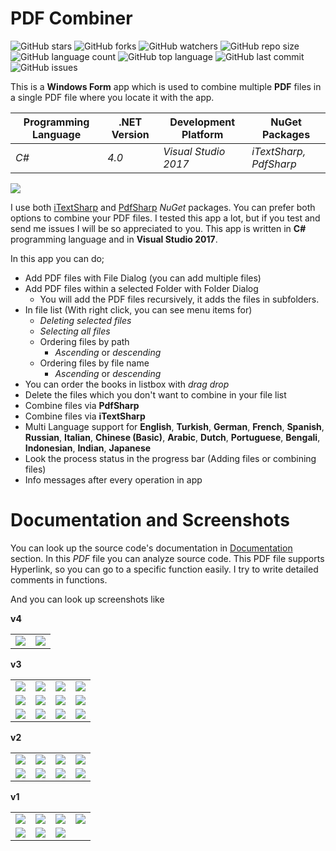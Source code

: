 # PDF Combiner

![GitHub stars](https://img.shields.io/github/stars/ss34nirala34/PdfCombiner?style=social) ![GitHub forks](https://img.shields.io/github/forks/ss34nirala34/PdfCombiner?style=social) ![GitHub watchers](https://img.shields.io/github/watchers/ss34nirala34/PdfCombiner?style=social) ![GitHub repo size](https://img.shields.io/github/repo-size/ss34nirala34/PdfCombiner?style=plastic) ![GitHub language count](https://img.shields.io/github/languages/count/ss34nirala34/PdfCombiner?style=plastic) ![GitHub top language](https://img.shields.io/github/languages/top/ss34nirala34/PdfCombiner?style=plastic) ![GitHub last commit](https://img.shields.io/github/last-commit/ss34nirala34/PdfCombiner?color=red&style=plastic) ![GitHub issues](https://img.shields.io/github/issues/ss34nirala34/PdfCombiner)

This is a **Windows Form** app which is used to combine multiple **PDF** files in a single PDF file where you locate it with the app.

|  Programming Language  |  .NET Version  | Development Platform |     NuGet Packages     |
|------------------------|----------------|----------------------|------------------------|
|          *C#*          |      *4.0*     | *Visual Studio 2017* | *iTextSharp, PdfSharp* |

<img src="https://github.com/ss34nirala34/PdfCombiner/blob/main/Screenshots/Main/MainScreen.png?raw=true">

I use both [iTextSharp](https://www.nuget.org/packages/iTextSharp/) and [PdfSharp](http://www.pdfsharp.net) *NuGet* packages. You can prefer both options to combine your PDF files. 
I tested this app a lot, but if you test and send me issues I will be so appreciated to you. 
This app is written in **C#** programming language and in **Visual Studio 2017**. 

In this app you can do;

 - Add PDF files with File Dialog (you can add multiple files)
 - Add PDF files within a selected Folder with Folder Dialog
 	+ You will add the PDF files recursively, it adds the files in subfolders.
 - In file list (With right click, you can see menu items for)
    + *Deleting selected files*
    + *Selecting all files*
    + Ordering files by path
       * *Ascending* or *descending*
    + Ordering files by file name
       * *Ascending* or *descending*
 - You can order the books in listbox with *drag drop*
 - Delete the files which you don't want to combine in your file list
 - Combine files via **PdfSharp**
 - Combine files via **iTextSharp**
 - Multi Language support for **English**, **Turkish**, **German**, **French**, **Spanish**, **Russian**, **Italian**, **Chinese (Basic)**, **Arabic**, **Dutch**, **Portuguese**, **Bengali**, **Indonesian**, **Indian**, **Japanese**
 - Look the process status in the progress bar (Adding files or combining files)
 - Info messages after every operation in app
   
# Documentation and Screenshots

You can look up the source code's documentation in [Documentation](https://github.com/ss34nirala34/PdfCombiner/blob/main/Documentation/PdfCombiner.pdf) section. In this *PDF* file you can analyze source code. This PDF file supports Hyperlink, so you can go to a specific function easily. I try to write detailed comments in functions.

And you can look up screenshots like 

**v4**

<table>
   <tr>
      <td><img src="https://github.com/ss34nirala34/PdfCombiner/blob/main/Screenshots/v4/App_Screens_01.png?raw=true"></td>
      <td><img src="https://github.com/ss34nirala34/PdfCombiner/blob/main/Screenshots/v4/App_Screens_02.png?raw=true"></td>
   </tr>
</table>

**v3**

<table>
   <tr>
      <td><img src="https://github.com/ss34nirala34/PdfCombiner/blob/main/Screenshots/v3/App_Screens_01.png?raw=true"></td>
      <td><img src="https://github.com/ss34nirala34/PdfCombiner/blob/main/Screenshots/v3/App_Screens_02.png?raw=true"></td>
      <td><img src="https://github.com/ss34nirala34/PdfCombiner/blob/main/Screenshots/v3/App_Screens_03.png?raw=true"></td>
      <td><img src="https://github.com/ss34nirala34/PdfCombiner/blob/main/Screenshots/v3/App_Screens_04.png?raw=true"></td>
   </tr>
   <tr>
      <td><img src="https://github.com/ss34nirala34/PdfCombiner/blob/main/Screenshots/v3/App_Screens_05.png?raw=true"></td>
      <td><img src="https://github.com/ss34nirala34/PdfCombiner/blob/main/Screenshots/v3/App_Screens_06.png?raw=true"></td>
      <td><img src="https://github.com/ss34nirala34/PdfCombiner/blob/main/Screenshots/v3/App_Screens_07.png?raw=true"></td>
      <td><img src="https://github.com/ss34nirala34/PdfCombiner/blob/main/Screenshots/v3/App_Screens_08.png?raw=true"></td>
   </tr>
   <tr>
      <td><img src="https://github.com/ss34nirala34/PdfCombiner/blob/main/Screenshots/v3/App_Screens_09.png?raw=true"></td>
      <td><img src="https://github.com/ss34nirala34/PdfCombiner/blob/main/Screenshots/v3/App_Screens_10.png?raw=true"></td>
      <td><img src="https://github.com/ss34nirala34/PdfCombiner/blob/main/Screenshots/v3/App_Screens_11.png?raw=true"></td>
      <td><img src="https://github.com/ss34nirala34/PdfCombiner/blob/main/Screenshots/v3/App_Screens_12.png?raw=true"></td>
   </tr>
</table>

**v2**

<table>
   <tr>
      <td><img src="https://github.com/ss34nirala34/PdfCombiner/blob/main/Screenshots/v2/App_Screens_01.png?raw=true"></td>
      <td><img src="https://github.com/ss34nirala34/PdfCombiner/blob/main/Screenshots/v2/App_Screens_02.png?raw=true"></td>
      <td><img src="https://github.com/ss34nirala34/PdfCombiner/blob/main/Screenshots/v2/App_Screens_03.png?raw=true"></td>
      <td><img src="https://github.com/ss34nirala34/PdfCombiner/blob/main/Screenshots/v2/App_Screens_04.png?raw=true"></td>
   </tr>
   <tr>
      <td><img src="https://github.com/ss34nirala34/PdfCombiner/blob/main/Screenshots/v2/App_Screens_05.png?raw=true"></td>
      <td><img src="https://github.com/ss34nirala34/PdfCombiner/blob/main/Screenshots/v2/App_Screens_06.png?raw=true"></td>
      <td><img src="https://github.com/ss34nirala34/PdfCombiner/blob/main/Screenshots/v2/App_Screens_07.png?raw=true"></td>
      <td><img src="https://github.com/ss34nirala34/PdfCombiner/blob/main/Screenshots/v2/App_Screens_08.png?raw=true"></td>
   </tr>
</table>

**v1**

<table>
   <tr>
      <td><img src="https://github.com/ss34nirala34/PdfCombiner/blob/main/Screenshots/v1/App_Screens_01.png?raw=true"></td>
      <td><img src="https://github.com/ss34nirala34/PdfCombiner/blob/main/Screenshots/v1/App_Screens_02.png?raw=true"></td>
      <td><img src="https://github.com/ss34nirala34/PdfCombiner/blob/main/Screenshots/v1/App_Screens_03.png?raw=true"></td>
      <td><img src="https://github.com/ss34nirala34/PdfCombiner/blob/main/Screenshots/v1/App_Screens_04.png?raw=true"></td>
   </tr>
   <tr>
      <td><img src="https://github.com/ss34nirala34/PdfCombiner/blob/main/Screenshots/v1/App_Screens_05.png?raw=true"></td>
      <td><img src="https://github.com/ss34nirala34/PdfCombiner/blob/main/Screenshots/v1/App_Screens_06.png?raw=true"></td>
      <td><img src="https://github.com/ss34nirala34/PdfCombiner/blob/main/Screenshots/v1/App_Screens_07.png?raw=true"></td>
   </tr>
</table>